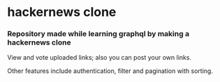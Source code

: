 # hackernews clone
### Repository made while learning graphql by making a hackernews clone

View and vote uploaded links; also you can post your own links.

Other features include authentication, filter and pagination with sorting.

